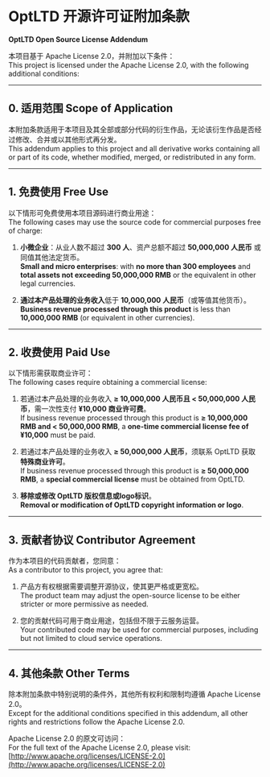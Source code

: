 # OptLTD 开源许可证附加条款
**OptLTD Open Source License Addendum**

本项目基于 Apache License 2.0，并附加以下条件：  
This project is licensed under the Apache License 2.0, with the following additional conditions:  

---

## 0. 适用范围 Scope of Application
本附加条款适用于本项目及其全部或部分代码的衍生作品，无论该衍生作品是否经过修改、合并或以其他形式再分发。  
This addendum applies to this project and all derivative works containing all or part of its code, whether modified, merged, or redistributed in any form.  

---

## 1. 免费使用 Free Use
以下情形可免费使用本项目源码进行商业用途：  
The following cases may use the source code for commercial purposes free of charge:  

1. **小微企业**：从业人数不超过 **300 人**、资产总额不超过 **50,000,000 人民币** 或同值其他法定货币。  
   **Small and micro enterprises**: with **no more than 300 employees** and **total assets not exceeding 50,000,000 RMB** or the equivalent in other legal currencies.  

2. **通过本产品处理的业务收入**低于 **10,000,000 人民币**（或等值其他货币）。  
   **Business revenue processed through this product** is less than **10,000,000 RMB** (or equivalent in other currencies).  

---

## 2. 收费使用 Paid Use
以下情形需获取商业许可：  
The following cases require obtaining a commercial license:  

1. 若通过本产品处理的业务收入 **≥ 10,000,000 人民币且 < 50,000,000 人民币**，需一次性支付 **¥10,000 商业许可费**。  
   If business revenue processed through this product is **≥ 10,000,000 RMB and < 50,000,000 RMB**, a **one-time commercial license fee of ¥10,000** must be paid.  

2. 若通过本产品处理的业务收入 **≥ 50,000,000 人民币**，须联系 OptLTD 获取 **特殊商业许可**。  
   If business revenue processed through this product is **≥ 50,000,000 RMB**, a **special commercial license** must be obtained from OptLTD.  

3. **移除或修改 OptLTD 版权信息或logo标识**。  
   **Removal or modification of OptLTD copyright information or logo**.  

---

## 3. 贡献者协议 Contributor Agreement
作为本项目的代码贡献者，您同意：  
As a contributor to this project, you agree that:  

1. 产品方有权根据需要调整开源协议，使其更严格或更宽松。  
   The product team may adjust the open-source license to be either stricter or more permissive as needed.  

2. 您的贡献代码可用于商业用途，包括但不限于云服务运营。  
   Your contributed code may be used for commercial purposes, including but not limited to cloud service operations.  

---

## 4. 其他条款 Other Terms
除本附加条款中特别说明的条件外，其他所有权利和限制均遵循 Apache License 2.0。  
Except for the additional conditions specified in this addendum, all other rights and restrictions follow the Apache License 2.0.  

Apache License 2.0 的原文可访问：  
For the full text of the Apache License 2.0, please visit:  
[http://www.apache.org/licenses/LICENSE-2.0](http://www.apache.org/licenses/LICENSE-2.0)
